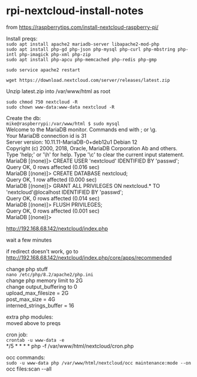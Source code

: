 # rpi-nextcloud-install-notes

from
https://raspberrytips.com/install-nextcloud-raspberry-pi/

Install preqs:  
```sudo apt install apache2 mariadb-server libapache2-mod-php```  
```sudo apt install php-gd php-json php-mysql php-curl php-mbstring php-intl php-imagick php-xml php-zip```  
```sudo apt install php-apcu php-memcached php-redis php-gmp```

```sudo service apache2 restart```  

```wget https://download.nextcloud.com/server/releases/latest.zip```  

Unzip latest.zip into /var/www/html as root  

```sudo chmod 750 nextcloud -R```  
```sudo chown www-data:www-data nextcloud -R```  

Create the db:    
```mike@raspberrypi:/var/www/html $ sudo mysql```  
Welcome to the MariaDB monitor.  Commands end with ; or \g.  
Your MariaDB connection id is 31  
Server version: 10.11.11-MariaDB-0+deb12u1 Debian 12   
Copyright (c) 2000, 2018, Oracle, MariaDB Corporation Ab and others.  
Type 'help;' or '\h' for help. Type '\c' to clear the current input statement.  
MariaDB [(none)]> CREATE USER 'nextcloud' IDENTIFIED BY 'passwd';  
Query OK, 0 rows affected (0.016 sec)  
MariaDB [(none)]> CREATE DATABASE nextcloud;  
Query OK, 1 row affected (0.000 sec)  
MariaDB [(none)]> GRANT ALL PRIVILEGES ON nextcloud.* TO 'nextcloud'@localhost IDENTIFIED BY 'passwd';  
Query OK, 0 rows affected (0.014 sec)  
MariaDB [(none)]> FLUSH PRIVILEGES;  
Query OK, 0 rows affected (0.001 sec)  
MariaDB [(none)]>   

http://192.168.68.142/nextcloud/index.php  


wait a few minutes  

if redirect doesn't work, go to  
http://192.168.68.142/nextcloud/index.php/core/apps/recommended  

change php stuff  
```nano /etc/php/8.2/apache2/php.ini```  
change php memory limit to 2G  
change output_buffering to 0  
upload_max_filesize = 2G   
post_max_size = 4G  
interned_strings_buffer = 16  

extra php modules:  
moved above to preqs

cron job:  
```crontab -u www-data -e```  
*/5  *  *  *  * php -f /var/www/html/nextcloud/cron.php  

occ commands:  
```sudo -u www-data php /var/www/html/nextcloud/occ maintenance:mode --on```  
occ files:scan --all  


